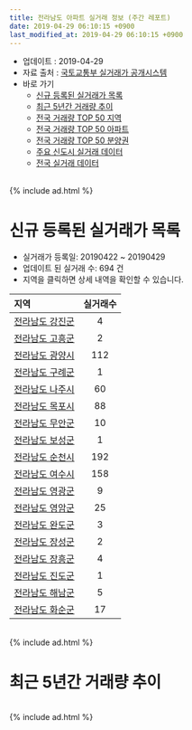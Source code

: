 ```yaml
---
title: 전라남도 아파트 실거래 정보 (주간 레포트)
date: 2019-04-29 06:10:15 +0900
last_modified_at: 2019-04-29 06:10:15 +0900
---
```


* 업데이트 : 2019-04-29
* 자료 출처 : [국토교통부 실거래가 공개시스템](http://rt.molit.go.kr)
* 바로 가기
    * [신규 등록된 실거래가 목록](#신규-등록된-실거래가-목록)
    * [최근 5년간 거래량 추이](#최근-5년간-거래량-추이)
    * [전국 거래량 TOP 50 지역](https://inasie.github.io/apt-trade-info/최근-3개월-전국에서-가장-거래가-많이-발생한-지역)
    * [전국 거래량 TOP 50 아파트](https://inasie.github.io/apt-trade-info/최근-3개월-전국에서-가장-거래가-많이-발생한-아파트)
    * [전국 거래량 TOP 50 분양권](https://inasie.github.io/apt-trade-info/최근-3개월-전국에서-가장-거래가-많이-발생한-분양권)
    * [주요 신도시 실거래 데이터](https://inasie.github.io/apt-trade-info/주요-신도시)
    * [전국 실거래 데이터](https://inasie.github.io/apt-trade-info/전국)

<br>
{% include ad.html %}
<br>

# 신규 등록된 실거래가 목록
* 실거래가 등록일: 20190422 ~ 20190429
* 업데이트 된 실거래 수: 694 건
* 지역을 클릭하면 상세 내역을 확인할 수 있습니다.


|지역|실거래수|
|:---|:---:|
|[전라남도 강진군](https://inasie.github.io/apt-trade-info/전라남도-강진군)|4|
|[전라남도 고흥군](https://inasie.github.io/apt-trade-info/전라남도-고흥군)|2|
|[전라남도 광양시](https://inasie.github.io/apt-trade-info/전라남도-광양시)|112|
|[전라남도 구례군](https://inasie.github.io/apt-trade-info/전라남도-구례군)|1|
|[전라남도 나주시](https://inasie.github.io/apt-trade-info/전라남도-나주시)|60|
|[전라남도 목포시](https://inasie.github.io/apt-trade-info/전라남도-목포시)|88|
|[전라남도 무안군](https://inasie.github.io/apt-trade-info/전라남도-무안군)|10|
|[전라남도 보성군](https://inasie.github.io/apt-trade-info/전라남도-보성군)|1|
|[전라남도 순천시](https://inasie.github.io/apt-trade-info/전라남도-순천시)|192|
|[전라남도 여수시](https://inasie.github.io/apt-trade-info/전라남도-여수시)|158|
|[전라남도 영광군](https://inasie.github.io/apt-trade-info/전라남도-영광군)|9|
|[전라남도 영암군](https://inasie.github.io/apt-trade-info/전라남도-영암군)|25|
|[전라남도 완도군](https://inasie.github.io/apt-trade-info/전라남도-완도군)|3|
|[전라남도 장성군](https://inasie.github.io/apt-trade-info/전라남도-장성군)|2|
|[전라남도 장흥군](https://inasie.github.io/apt-trade-info/전라남도-장흥군)|4|
|[전라남도 진도군](https://inasie.github.io/apt-trade-info/전라남도-진도군)|1|
|[전라남도 해남군](https://inasie.github.io/apt-trade-info/전라남도-해남군)|5|
|[전라남도 화순군](https://inasie.github.io/apt-trade-info/전라남도-화순군)|17|


<br>
{% include ad.html %}
<br>

# 최근 5년간 거래량 추이


<div style="width:100%;">
    <canvas id="deal_progress" height="200"></canvas>
</div>

<script>
new Chart(document.getElementById("deal_progress"), {
    type: 'line',
    data: {
        labels: ['201404','201405','201406','201407','201408','201409','201410','201411','201412','201501','201502','201503','201504','201505','201506','201507','201508','201509','201510','201511','201512','201601','201602','201603','201604','201605','201606','201607','201608','201609','201610','201611','201612','201701','201702','201703','201704','201705','201706','201707','201708','201709','201710','201711','201712','201801','201802','201803','201804','201805','201806','201807','201808','201809','201810','201811','201812','201901','201902','201903','201904'],
        datasets: [{
            label: '매매',
            pointRadius: 1,
            data: [1086, 1050, 994, 1141, 1124, 1292, 1455, 1250, 1139, 1409, 1142, 1698, 1554, 1478, 1625, 1422, 1359, 1370, 1619, 1367, 1362, 1234, 1319, 1675, 1554, 1202, 1430, 1428, 1599, 1558, 1848, 1467, 1290, 1209, 1506, 1613, 1405, 1477, 1587, 1450, 1383, 1604, 1193, 1414, 1262, 1993, 1599, 2063, 1733, 1826, 1620, 1443, 1527, 1516, 1931, 1679, 1460, 2012, 1658, 1777, 839],
            borderColor: "rgba(255, 201, 14, 1)",
            backgroundColor: "rgba(255, 201, 14, 0.5)",
            fill: false,
            lineTension: 0
        },{
            label: '전월세',
            pointRadius: 1,
            data: [1254, 1135, 1156, 1399, 1268, 1240, 1395, 1212, 1308, 1412, 1392, 1633, 1309, 1147, 1369, 1399, 1270, 1203, 1335, 1204, 1284, 1363, 1310, 1527, 1301, 1435, 1201, 1354, 1373, 1202, 1346, 1271, 1315, 1393, 1825, 1555, 1358, 1400, 1394, 1339, 1387, 1314, 1272, 1359, 1214, 1369, 1525, 1622, 1361, 1253, 1387, 1371, 1327, 1041, 1305, 1190, 1319, 1647, 2272, 1345, 788],
            borderColor: "rgba(0, 141, 185, 1)",
            backgroundColor: "rgba(0, 141, 185, 0.5)",
            fill: false,
            lineTension: 0
        }
        ]
    },
    options: {
        responsive: true,
        title: {
            display: false
        },
        tooltips: {
            mode: 'index',
            intersect: false
        },
        hover: {
            mode: 'nearest',
            intersect: true
        },
        scales: {
            xAxes: [{
                display: true,
                scaleLabel: {
                    display: true,
                    labelString: '년/월'
                }
            }],
            yAxes: [{
                display: true,
                ticks: {
                    suggestedMin: 0,
                },
                scaleLabel: {
                    display: true,
                    labelString: '실거래 수'
                }
            }]
        }
    }
});

</script>


<br>
{% include ad.html %}
<br>

